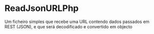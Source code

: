 # ReadJsonURLPhp
Um ficheiro simples que recebe uma URL contendo dados passados em REST (JSON), e que será decodificado e convertido em objecto
